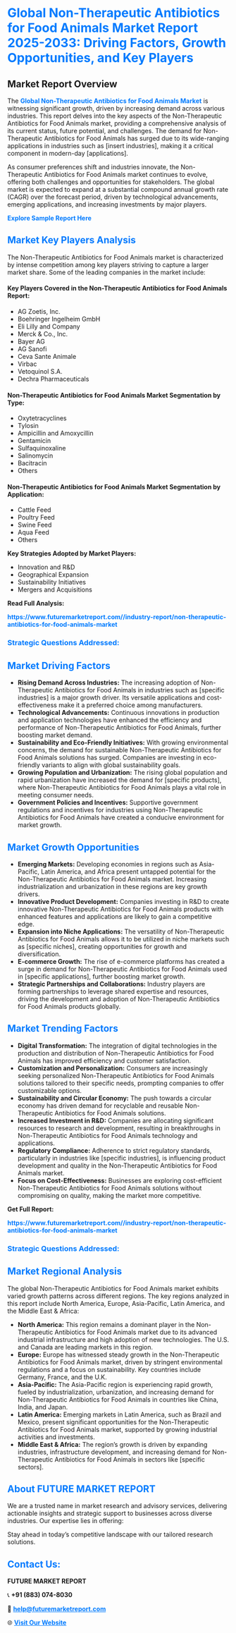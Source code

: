 <h1 style="color: #007BFF;">Global Non-Therapeutic Antibiotics for Food Animals Market Report 2025-2033: Driving Factors, Growth Opportunities, and Key Players</h1>

<section id="overview">
<h2>Market Report Overview</h2>
<p>The <a href="https://www.futuremarketreport.com//industry-report/non-therapeutic-antibiotics-for-food-animals-market" style="color: #007BFF; text-decoration: none;"><strong>Global Non-Therapeutic Antibiotics for Food Animals Market</strong></a> is witnessing significant growth, driven by increasing demand across various industries. This report delves into the key aspects of the Non-Therapeutic Antibiotics for Food Animals market, providing a comprehensive analysis of its current status, future potential, and challenges. The demand for Non-Therapeutic Antibiotics for Food Animals has surged due to its wide-ranging applications in industries such as [insert industries], making it a critical component in modern-day [applications].</p>
<p>As consumer preferences shift and industries innovate, the Non-Therapeutic Antibiotics for Food Animals market continues to evolve, offering both challenges and opportunities for stakeholders. The global market is expected to expand at a substantial compound annual growth rate (CAGR) over the forecast period, driven by technological advancements, emerging applications, and increasing investments by major players.</p>
</section>

<section id="overview">
<p><a href="https://www.futuremarketreport.com//request-sample/reportId=47898" style="color: #007BFF; text-decoration: none;"><strong>Explore Sample Report Here</strong></a></p>
</section>

<section id="key-players">
<h2 style="color: #007BFF;">Market Key Players Analysis</h2>
<p>The Non-Therapeutic Antibiotics for Food Animals market is characterized by intense competition among key players striving to capture a larger market share. Some of the leading companies in the market include:</p>
<h4>Key Players Covered in the Non-Therapeutic Antibiotics for Food Animals Report:</h4>
<ul><li>AG Zoetis, Inc.</li><li>Boehringer Ingelheim GmbH</li><li>Eli Lilly and Company</li><li>Merck &amp; Co., Inc.</li><li>Bayer AG</li><li>AG Sanofi</li><li>Ceva Sante Animale</li><li>Virbac</li><li>Vetoquinol S.A.</li><li>Dechra Pharmaceuticals</li></ul>
<h4>Non-Therapeutic Antibiotics for Food Animals Market Segmentation by Type:</h4>
<ul><li>Oxytetracyclines</li><li>Tylosin</li><li>Ampicillin and Amoxycillin</li><li>Gentamicin</li><li>Sulfaquinoxaline</li><li>Salinomycin</li><li>Bacitracin</li><li>Others</li></ul>

<h4>Non-Therapeutic Antibiotics for Food Animals Market Segmentation by Application:</h4>
<ul><li>Cattle Feed</li><li>Poultry Feed</li><li>Swine Feed</li><li>Aqua Feed</li><li>Others</li></ul>
<p><strong>Key Strategies Adopted by Market Players:</strong></p>
<ul>
<li>Innovation and R&D</li>
<li>Geographical Expansion</li>
<li>Sustainability Initiatives</li>
<li>Mergers and Acquisitions</li>
</ul>
</section>

<section>
<p><strong>Read Full Analysis: </strong></p><a href="https://www.futuremarketreport.com//industry-report/non-therapeutic-antibiotics-for-food-animals-market" style="color: #007BFF; text-decoration: none;"><strong>https://www.futuremarketreport.com//industry-report/non-therapeutic-antibiotics-for-food-animals-market</strong></a>
<h3 style="color: #007BFF;">Strategic Questions Addressed:</h3>
</section>

<section id="driving-factors">
<h2 style="color: #007BFF;">Market Driving Factors</h2>
<ul>
<li><strong>Rising Demand Across Industries:</strong> The increasing adoption of Non-Therapeutic Antibiotics for Food Animals in industries such as [specific industries] is a major growth driver. Its versatile applications and cost-effectiveness make it a preferred choice among manufacturers.</li>
<li><strong>Technological Advancements:</strong> Continuous innovations in production and application technologies have enhanced the efficiency and performance of Non-Therapeutic Antibiotics for Food Animals, further boosting market demand.</li>
<li><strong>Sustainability and Eco-Friendly Initiatives:</strong> With growing environmental concerns, the demand for sustainable Non-Therapeutic Antibiotics for Food Animals solutions has surged. Companies are investing in eco-friendly variants to align with global sustainability goals.</li>
<li><strong>Growing Population and Urbanization:</strong> The rising global population and rapid urbanization have increased the demand for [specific products], where Non-Therapeutic Antibiotics for Food Animals plays a vital role in meeting consumer needs.</li>
<li><strong>Government Policies and Incentives:</strong> Supportive government regulations and incentives for industries using Non-Therapeutic Antibiotics for Food Animals have created a conducive environment for market growth.</li>
</ul>
</section>

<section id="growth-opportunities">
<h2 style="color: #007BFF;">Market Growth Opportunities</h2>
<ul>
<li><strong>Emerging Markets:</strong> Developing economies in regions such as Asia-Pacific, Latin America, and Africa present untapped potential for the Non-Therapeutic Antibiotics for Food Animals market. Increasing industrialization and urbanization in these regions are key growth drivers.</li>
<li><strong>Innovative Product Development:</strong> Companies investing in R&D to create innovative Non-Therapeutic Antibiotics for Food Animals products with enhanced features and applications are likely to gain a competitive edge.</li>
<li><strong>Expansion into Niche Applications:</strong> The versatility of Non-Therapeutic Antibiotics for Food Animals allows it to be utilized in niche markets such as [specific niches], creating opportunities for growth and diversification.</li>
<li><strong>E-commerce Growth:</strong> The rise of e-commerce platforms has created a surge in demand for Non-Therapeutic Antibiotics for Food Animals used in [specific applications], further boosting market growth.</li>
<li><strong>Strategic Partnerships and Collaborations:</strong> Industry players are forming partnerships to leverage shared expertise and resources, driving the development and adoption of Non-Therapeutic Antibiotics for Food Animals products globally.</li>
</ul>
</section>

<section id="trending-factors">
<h2 style="color: #007BFF;">Market Trending Factors</h2>
<ul>
<li><strong>Digital Transformation:</strong> The integration of digital technologies in the production and distribution of Non-Therapeutic Antibiotics for Food Animals has improved efficiency and customer satisfaction.</li>
<li><strong>Customization and Personalization:</strong> Consumers are increasingly seeking personalized Non-Therapeutic Antibiotics for Food Animals solutions tailored to their specific needs, prompting companies to offer customizable options.</li>
<li><strong>Sustainability and Circular Economy:</strong> The push towards a circular economy has driven demand for recyclable and reusable Non-Therapeutic Antibiotics for Food Animals solutions.</li>
<li><strong>Increased Investment in R&D:</strong> Companies are allocating significant resources to research and development, resulting in breakthroughs in Non-Therapeutic Antibiotics for Food Animals technology and applications.</li>
<li><strong>Regulatory Compliance:</strong> Adherence to strict regulatory standards, particularly in industries like [specific industries], is influencing product development and quality in the Non-Therapeutic Antibiotics for Food Animals market.</li>
<li><strong>Focus on Cost-Effectiveness:</strong> Businesses are exploring cost-efficient Non-Therapeutic Antibiotics for Food Animals solutions without compromising on quality, making the market more competitive.</li>
</ul>
</section>

<section>
<p><strong>Get Full Report: </strong></p><a href="https://www.futuremarketreport.com//industry-report/non-therapeutic-antibiotics-for-food-animals-market" style="color: #007BFF; text-decoration: none;"><strong>https://www.futuremarketreport.com//industry-report/non-therapeutic-antibiotics-for-food-animals-market</strong></a>
<h3 style="color: #007BFF;">Strategic Questions Addressed:</h3>
</section>


<section id="regional-analysis">
<h2 style="color: #007BFF;">Market Regional Analysis</h2>
<p>The global Non-Therapeutic Antibiotics for Food Animals market exhibits varied growth patterns across different regions. The key regions analyzed in this report include North America, Europe, Asia-Pacific, Latin America, and the Middle East & Africa:</p>
<ul>
<li><strong>North America:</strong> This region remains a dominant player in the Non-Therapeutic Antibiotics for Food Animals market due to its advanced industrial infrastructure and high adoption of new technologies. The U.S. and Canada are leading markets in this region.</li>
<li><strong>Europe:</strong> Europe has witnessed steady growth in the Non-Therapeutic Antibiotics for Food Animals market, driven by stringent environmental regulations and a focus on sustainability. Key countries include Germany, France, and the U.K.</li>
<li><strong>Asia-Pacific:</strong> The Asia-Pacific region is experiencing rapid growth, fueled by industrialization, urbanization, and increasing demand for Non-Therapeutic Antibiotics for Food Animals in countries like China, India, and Japan.</li>
<li><strong>Latin America:</strong> Emerging markets in Latin America, such as Brazil and Mexico, present significant opportunities for the Non-Therapeutic Antibiotics for Food Animals market, supported by growing industrial activities and investments.</li>
<li><strong>Middle East & Africa:</strong> The region’s growth is driven by expanding industries, infrastructure development, and increasing demand for Non-Therapeutic Antibiotics for Food Animals in sectors like [specific sectors].</li>
</ul>
</section>

<footer>
<h2 style="color: #007BFF;">About FUTURE MARKET REPORT</h2>
<p>We are a trusted name in market research and advisory services, delivering actionable insights and strategic support to businesses across diverse industries. Our expertise lies in offering:</p>

<p>Stay ahead in today’s competitive landscape with our tailored research solutions.</p>

<h2 style="color: #007BFF;">Contact Us:</h2>
<p><strong>FUTURE MARKET REPORT</strong></p>
<p>📞 <strong>+91 (883) 074-8030</strong></p>
<p>📧 <strong><a href="mailto:help@futuremarketreport.com" style="color: #007BFF;">help@futuremarketreport.com</a></strong></p>
<p>🌐 <strong><a href="https://www.futuremarketreport.com/" style="color: #007BFF;">Visit Our Website</a></strong></p>
</footer>